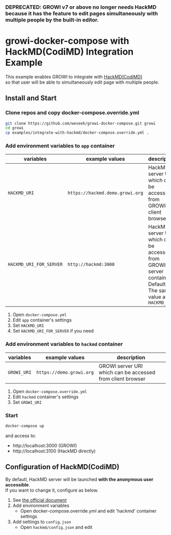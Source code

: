 ### DEPRECATED: GROWI v7 or above no longer needs HackMD because it has the feature to edit pages simultaneously with multiple people by the built-in editor.


growi-docker-compose with HackMD(CodiMD) Integration Example
=====================================================

This example enables GROWI to integrate with [HackMD(CodiMD)](https://github.com/hackmdio/codimd)  
so that user will be able to simultaneously edit page with multiple people.

Install and Start
------------------

### Clone repos and copy docker-compose.override.yml

```bash
git clone https://github.com/weseek/growi-docker-compose.git growi
cd growi
cp examples/integrate-with-hackmd/docker-compose.override.yml .
```

### Add environment variables to `app` container

| variables               | example values                  | description                                                                                                       |
| ----------------------- | ------------------------------- | ----------------------------------------------------------------------------------------------------------------- |
| `HACKMD_URI`            | `https://hackmd.demo.growi.org` | HackMD server URI<br>which can be accessed from GROWI client browser                                              |
| `HACKMD_URI_FOR_SERVER` | `http://hackmd:3000`            | HackMD server URI<br>which can be accessed from GROWI server container<br>Default: The same value as `HACKMD_URI` |



1. Open `docker-compose.yml`
2. Edit `app` container's settings
  1. Set `HACKMD_URI`
  2. Set `HACKMD_URI_FOR_SERVER` if you need

### Add environment variables to `hackmd` container

| variables   | example values           | description                                                         |
| ----------- | ------------------------ | ------------------------------------------------------------------- |
| `GROWI_URI` | `https://demo.growi.org` | GROWI server URI<br>which can be accessed from client browser |


1. Open `docker-compose.override.yml`
2. Edit `hackmd` container's settings
  1. Set `GROWI_URI`

### Start

```bash
docker-compose up
```

and access to:

* http://localhost:3000 (GROWI)
* http://localhost:3100 (HackMD directly)


Configuration of HackMD(CodiMD)
---------------------------

By defautl, HackMD server will be launched **with the anonymous user accessible**.  
If you want to change it, configure as below.

1. See [the official document](https://github.com/hackmdio/codimd#configuration)
2. Add environment variables
    - Open docker-compose.override.yml and edit 'hackmd' container settings
3. Add settings to `config.json`
    - Open `hackmd/config.json` and edit
